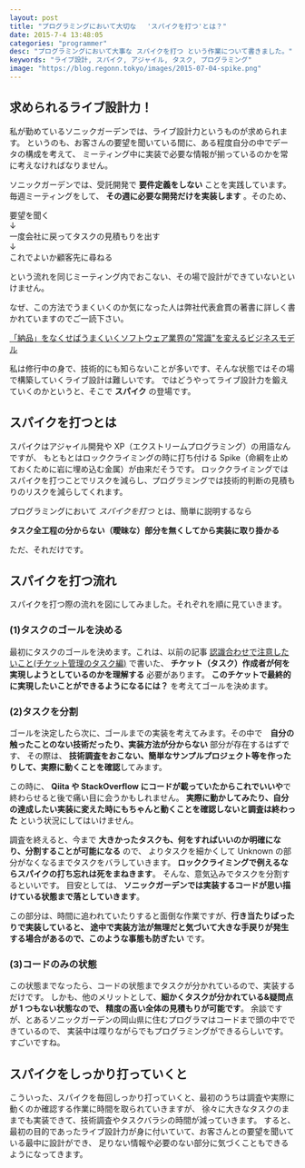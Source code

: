 ```yaml
---
layout: post
title: "プログラミングにおいて大切な　 'スパイクを打つ'とは？"
date: 2015-7-4 13:48:05
categories: "programmer"
desc: "プログラミングにおいて大事な スパイクを打つ という作業について書きました。"
keywords: "ライブ設計, スパイク, アジャイル, タスク, プログラミング"
image: "https://blog.regonn.tokyo/images/2015-07-04-spike.png"
---
```


<amp-img src="https://blog.regonn.tokyo/images/2015-07-04-spike.png" alt="ロッククライミング" width="670px" height="480px" layout="responsive" ></amp-img>

## 求められるライブ設計力！

私が勤めているソニックガーデンでは、ライブ設計力というものが求められます。
というのも、お客さんの要望を聞いている間に、ある程度自分の中でデータの構成を考えて、
ミーティング中に実装で必要な情報が揃っているのかを常に考えなければなりません。

ソニックガーデンでは、受託開発で **要件定義をしない** ことを実践しています。毎週ミーティングをして、
**その週に必要な開発だけを実装します** 。そのため、

要望を聞く<br>
↓<br>
一度会社に戻ってタスクの見積もりを出す<br>
↓<br>
これでよいか顧客先に尋ねる

という流れを同じミーティング内でおこない、その場で設計ができていないといけません。

なぜ、この方法でうまくいくのか気になった人は弊社代表倉貫の著書に詳しく書かれていますのでご一読下さい。

[「納品」をなくせばうまくいくソフトウェア業界の"常識"を変えるビジネスモデル](http://amzn.to/2b7lpXF)

私は修行中の身で、技術的にも知らないことが多いです、そんな状態ではその場で構築していくライブ設計は難しいです。
ではどうやってライブ設計力を鍛えていくのかというと、そこで **スパイク** の登場です。

## スパイクを打つとは

スパイクはアジャイル開発や XP（エクストリームプログラミング）の用語なんですが、
もともとはロッククライミングの時に打ち付ける Spike（命綱を止めておくために岩に埋め込む金属）が由来だそうです。
ロッククライミングではスパイクを打つことでリスクを減らし、プログラミングでは技術的判断の見積もりのリスクを減らしてくれます。

プログラミングにおいて _スパイクを打つ_ とは、簡単に説明するなら

**タスク全工程の分からない（曖昧な）部分を無くしてから実装に取り掛かる**

ただ、それだけです。

## スパイクを打つ流れ

スパイクを打つ際の流れを図にしてみました。それぞれを順に見ていきます。

<amp-img src="https://blog.regonn.tokyo/images/2015-07-04-spike1.png" alt="スパイクを打つ流れ" width="670px" height="480px" layout="responsive" ></amp-img>

### (1)タスクのゴールを決める

最初にタスクのゴールを決めます。これは、以前の記事
[認識合わせで注意したいこと(チケット管理のタスク編)](/programmer/2014/09/28/recognition-alignment-ticket.html)
で書いた、 **チケット（タスク）作成者が何を実現しようとしているのかを理解する** 必要があります。
**このチケットで最終的に実現したいことができるようになるには？** を考えてゴールを決めます。

### (2)タスクを分割

ゴールを決定したら次に、ゴールまでの実装を考えてみます。その中で　**自分の触ったことのない技術だったり、実装方法が分からない** 部分が存在するはずです、
その際は、 **技術調査をおこない、簡単なサンプルプロジェクト等を作ったりして、実際に動くことを確認**してみます。

この時に、 **Qiita や StackOverflow にコードが載っていたからこれでいいや**で終わらせると後で痛い目に会うかもしれません。
**実際に動かしてみたり、自分の達成したい実装に変えた時にもちゃんと動くことを確認しないと調査は終わった** という状況にしてはいけません。

調査を終えると、今まで **大きかったタスクも、何をすればいいのか明確になり、分割することが可能になる** ので、
よりタスクを細かくして Unknown の部分がなくなるまでタスクをバラしていきます。
**ロッククライミングで例えるならスパイクの打ち忘れは死をまねきます**。 そんな、意気込みでタスクを分割するといいです。
目安としては、 **ソニックガーデンでは実装するコードが思い描けている状態まで落としていきます**。

この部分は、時間に追われていたりすると面倒な作業ですが、**行き当たりばったりで実装していると、
途中で実装方法が無理だと気づいて大きな手戻りが発生する場合があるので、このような事態も防ぎたい** です。

### (3)コードのみの状態

この状態までなったら、コードの状態までタスクが分かれているので、実装するだけです。
しかも、他のメリットとして、**細かくタスクが分かれている&疑問点が 1 つもない状態なので、
精度の高い全体の見積もりが可能です**。
余談ですが、とあるソニックガーデンの岡山県に住むプログラマはコードまで頭の中でできているので、
実装中は喋りながらでもプログラミングができるらしいです。すごいですね。

## スパイクをしっかり打っていくと

こういった、スパイクを毎回しっかり打っていくと、最初のうちは調査や実際に動くのか確認する作業に時間を取られていきますが、
徐々に大きなタスクのままでも実装できて、技術調査やタスクバラシの時間が減っていきます。
すると、最初の目的であったライブ設計力が身に付いていて、お客さんとの要望を聞いている最中に設計ができ、
足りない情報や必要のない部分に気づくこともできるようになってきます。
